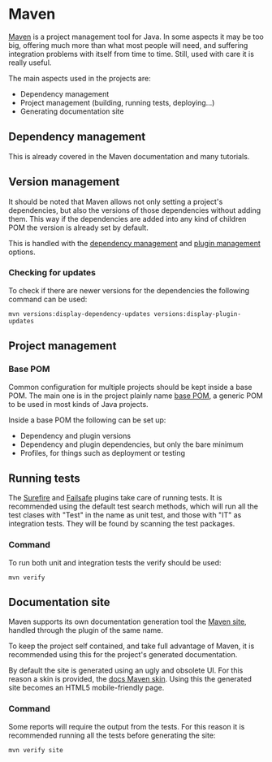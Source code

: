 # Maven

[Maven][maven] is a project management tool for Java. In some aspects it may be too big, offering much more than what most people will need, and suffering integration problems with itself from time to time. Still, used with care it is really useful.

The main aspects used in the projects are:
- Dependency management
- Project management (building, running tests, deploying...)
- Generating documentation site

## Dependency management

This is already covered in the Maven documentation and many tutorials.

## Version management

It should be noted that Maven allows not only setting a project's dependencies, but also the versions of those dependencies without adding them. This way if the dependencies are added into any kind of children POM the version is already set by default.

This is handled with the [dependency management][maven_dependency_management] and [plugin management][maven_plugin_management] options.

### Checking for updates

To check if there are newer versions for the dependencies the following command can be used:

```
mvn versions:display-dependency-updates versions:display-plugin-updates
```

## Project management

### Base POM

Common configuration for multiple projects should be kept inside a base POM. The main one is in the project plainly name [base POM][base_pom], a generic POM to be used in most kinds of Java projects.

Inside a base POM the following can be set up:
- Dependency and plugin versions
- Dependency and plugin dependencies, but only the bare minimum
- Profiles, for things such as deployment or testing

## Running tests

The [Surefire][surefire] and [Failsafe][failsafe] plugins take care of running tests. It is recommended using the default test search methods, which will run all the test clases with "Test" in the name as unit test, and those with "IT" as integration tests. They will be found by scanning the test packages.

### Command

To run both unit and integration tests the verify should be used:

```
mvn verify
```

## Documentation site

Maven supports its own documentation generation tool the [Maven site][maven_site], handled through the plugin of the same name.

To keep the project self contained, and take full advantage of Maven, it is recommended using this for the project's generated documentation.

By default the site is generated using an ugly and obsolete UI. For this reason a skin is provided, the [docs Maven skin][docs_maven_skin]. Using this the generated site becomes an HTML5 mobile-friendly page.

### Command

Some reports will require the output from the tests. For this reason it is recommended running all the tests before generating the site:

```
mvn verify site
```

[base_pom]: https://github.com/Bernardo-MG/base-pom
[docs_maven_skin]: https://github.com/Bernardo-MG/docs-maven-skin
[failsafe]: http://maven.apache.org/surefire/maven-failsafe-plugin/
[maven]: https://maven.apache.org/
[maven_dependency_management]: https://maven.apache.org/guides/introduction/introduction-to-dependency-mechanism.html#Dependency_Management
[maven_plugin_management]: https://maven.apache.org/pom.html#Plugin_Management
[maven_site]: https://maven.apache.org/plugins/maven-site-plugin/
[surefire]: http://maven.apache.org/surefire/maven-surefire-plugin/
